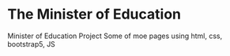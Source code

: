 # The Minister of Education 

Minister of Education Project
Some of moe pages using html, css, bootstrap5, JS